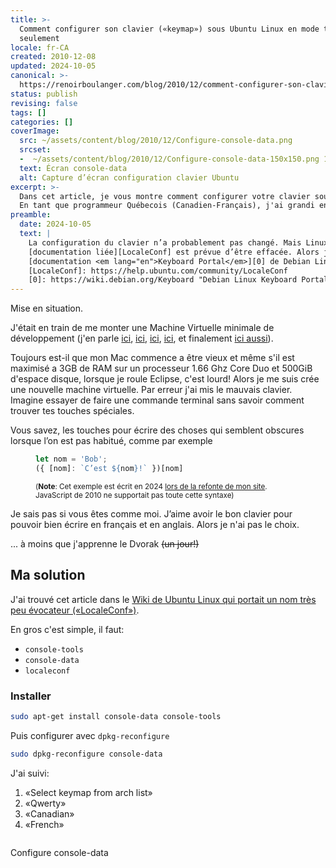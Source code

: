 ```yaml
---
title: >-
  Comment configurer son clavier («keymap») sous Ubuntu Linux en mode terminal
  seulement
locale: fr-CA
created: 2010-12-08
updated: 2024-10-05
canonical: >-
  https://renoirboulanger.com/blog/2010/12/comment-configurer-son-clavier-keymap-sous-ubuntu-linux-en-mode-terminal-seulement/
status: publish
revising: false
tags: []
categories: []
coverImage:
  src: ~/assets/content/blog/2010/12/Configure-console-data.png
  srcset:
  -  ~/assets/content/blog/2010/12/Configure-console-data-150x150.png 150w
  text: Écran console-data
  alt: Capture d’écran configuration clavier Ubuntu
excerpt: >-
  Dans cet article, je vous montre comment configurer votre clavier sous Linux, spécifiquement pour les besoins des programmeurs québécois ou canadiens-français. Cela inclut la prise en charge des lettres accentuées et des caractères spéciaux essentiels pour la programmation.
  En tant que programmeur Québecois (Canadien-Français), j'ai grandi en apprenant à taper au clavier durant mon adolescence. Cela m'a amené à m'habituer non seulement aux lettres accentuées, une disposition essentielle pour moi lors de chaque moment que je suis devant un clavier.
preamble:
  date: 2024-10-05
  text: |
    La configuration du clavier n’a probablement pas changé. Mais Linux est devenu de plus en plus visuel et la
    [documentation liée][LocaleConf] est prévue d’être effacée. Alors j’ira probablement vers la
    [documentation <em lang="en">Keyboard Portal</em>][0] de Debian Linux.
    [LocaleConf]: https://help.ubuntu.com/community/LocaleConf
    [0]: https://wiki.debian.org/Keyboard "Debian Linux Keyboard Portal"
---
```


Mise en situation.

J'était en train de me monter une Machine Virtuelle minimale de développement (j'en parle [ici](/blog/2010/07/installer-une-machine-virtuelle-linux-roulant-dans-vmware-fusion-sous-mac-os-x/ "Installer une Machine Virtuelle Linux roulant dans VMware Fusion sous Mac OS X"), [ici](/blog/2009/09/une-vm-linux-qui-sert-au-developpement-php-5-3-avec-eclipse-partie-iii/ "Une VM Linux qui sert au développement PHP 5.3 avec Eclipse – partie 3"), [ici](/blog/2009/09/une-vm-linux-qui-sert-au-developpement-php-5-3-avec-eclipse-partie-ii/ "Une VM Linux qui sert au développement PHP 5.3 avec Eclipse – partie 2"), [ici](/blog/2009/09/une-vm-linux-qui-sert-au-developpement-php-5-3-avec-eclipse-partie-i/ "Une VM Linux qui sert au développement PHP 5.3 avec Eclipse – partie I"), et finalement [ici aussi](/blog/2007/11/mon-espace-de-travail/ "Mon espace de travail buntu Linux qui roule et VMWare Server fait rouler la machine de developpement")).

Toujours est-il que mon Mac commence a être vieux et même s'il est maximisé a 3GB de RAM sur un processeur 1.66 Ghz Core Duo et 500GiB d'espace disque, lorsque je roule Eclipse, c'est lourd! Alors je me suis crée une nouvelle machine virtuelle. Par erreur j'ai mis le mauvais clavier. Imagine essayer de faire une commande terminal sans savoir comment trouver tes touches spéciales.

Vous savez, les touches pour écrire des choses qui semblent obscures lorsque l’on est pas habitué, comme par exemple

<figure>

```js
let nom = 'Bob';
({ [nom]: `C’est ${nom}!` })[nom]
```
  <figcaption>
  <small>

(**Note**: Cet exemple est écrit en 2024 [lors de la refonte de mon site](/blog/2024/10/refonte-majeure-de-mon-site-web). JavaScript de 2010 ne supportait pas toute cette syntaxe)

  </small>
  </figcaption>
</figure>

Je sais pas si vous êtes comme moi. J’aime avoir le bon clavier pour pouvoir bien écrire en français et en anglais. Alors je n'ai pas le choix.

... à moins que j'apprenne le Dvorak <del>(un jour!)</del>

Ma solution
-----------

J'ai trouvé cet article dans le [Wiki de Ubuntu Linux qui portait un nom très peu évocateur («LocaleConf»)](https://help.ubuntu.com/community/LocaleConf "LocaleConf  you need to change the language and keyboard configuration, follow these instructions").

En gros c'est simple, il faut:

*   `console-tools`
*   `console-data`
*   `localeconf`

### Installer

```sh
sudo apt-get install console-data console-tools
```

Puis configurer avec `dpkg-reconfigure`

```sh
sudo dpkg-reconfigure console-data
```

J'ai suivi:

1.  «Select keymap from arch list»
2.  «Qwerty»
3.  «Canadian»
4.  «French»


<div style="overflow:hidden;clear:both" class="thumbnails gallery">
<app-image data-larger-src="~/assets/content/blog/2010/12/Configure-console-data.png" src="~/assets/content/blog/2010/12/Configure-console-data-150x150.png" alt="Console text base user interface" figcaption=" ">

Configure console-data


</app-image>
<app-image data-larger-src="~/assets/content/blog/2010/12/Configure_console-data_Keyboard_variant_french.png" src="~/assets/content/blog/2010/12/Configure_console-data_Keyboard_variant_french-150x150.png" alt="Console text base user interface" figcaption=" ">

</app-image>
<app-image data-larger-src="~/assets/content/blog/2010/12/Configure_console-data_specify_layout_family.png" src="~/assets/content/blog/2010/12/Configure_console-data_specify_layout_family-150x150.png" alt="Console text base user interface" figcaption=" ">

</app-image>
<app-image data-larger-src="~/assets/content/blog/2010/12/Configuring_console-data_Keyboard_layout_Canadian.png" src="~/assets/content/blog/2010/12/Configuring_console-data_Keyboard_layout_Canadian-150x150.png" alt="Console text base user interface" figcaption=" ">

</app-image>
</div>


